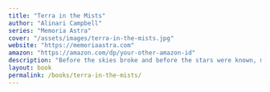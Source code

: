 ```yaml
---
title: "Terra in the Mists"
author: "Alinari Campbell"
series: "Memoria Astra"
cover: "/assets/images/terra-in-the-mists.jpg"
website: "https://memoriaastra.com"
amazon: "https://amazon.com/dp/your-other-amazon-id"
description: "Before the skies broke and before the stars were known, memory and mist shaped the Earth."
layout: book
permalink: /books/terra-in-the-mists/
---
```

